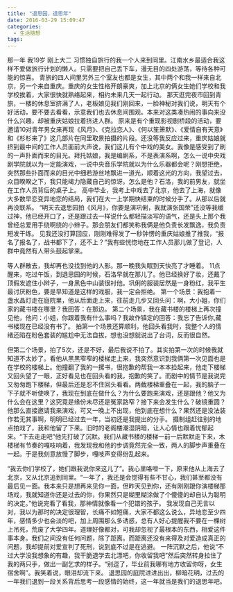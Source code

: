 ```yaml
---
title: "退思园，退思年"
date: 2016-03-29 15:09:47
categories:
  - 生活随想
tags:
---
```


那一年 我19岁 刚上大二 习惯独自旅行的我一个人来到同里。江南水乡最适合我这样不爱做旅行计划的懒人。只需要把自己丢下车，漫无目的四处游荡，等待各种可能的惊喜。 青旅的四人间里另外三个室友也都是女生，其中两个和我一样来自北京，另一个来自重庆。重庆的女生性格开朗豪爽，加上北京的俩女生她们学校和我学校挨着，大家很快就熟络起来，相约未来几天一起行动。 那天逛完夜市回到青旅，一楼的休息室挤满了人，老板娘见我们刚回来，一脸神秘对我们说，明天有个好活动，要不要去看看，示意我们也去休息间围观。本来对这类凑热闹的事向来没什么兴趣，却被重庆姑娘拉着挤进人群。 原来是有个重现影视剧桥段的活动，要邀请10对青年男女来再现《风月》、《克拉恋人》、《何以笙箫默》、《爱情自有天意》和《杉杉来了》这几部片在同里取景拍摄的片段。还没等我反应过来，重庆姑娘就挤到最中间的工作人员面前大声说，我们这儿有个中戏的美女。我像是感受到了刷的一声扑面而来的目光。拜托姑娘，我是编剧系，不是表演系啊，怎么一说中央戏剧学院就以为一定能演戏，一说中央音乐学院就以为什么乐器都会呢？刚想拒绝，突然那些扑面而来的目光中细若游丝地飘进一道光，顺着这光的方向，我望过去，众目睽睽之下，我只能竭力隐藏自己的惊讶。怎么是他？石洛，我的前男友，就坐在工作人员背后的桌子上。 高中毕业，我考上中戏去了北京，他去了上海，就像大多数早恋变异地恋的结局，我们在大一上学期快结束的时候分手了。从那以后就再没联系。 “明天去退思园拍《风月》，你要是演巩俐，我就演张国荣”还没等我缓过神，他已经开口了，还是跟过去一样说什么都轻描淡写的语气，还是头上那个我曾经总爱用手绕啊绕的小辫子。那会朋友们都笑称我俩是他负责长发飘逸，我负责短发干练。 见我还没打算回应，刚刚难得发了一秒钟愣的重庆姑娘推了推我，“报名了报名了，战书都下了，还不上？”我有些恍惚地在工作人员那儿做了登记，人群中竟然有人带头鼓起掌来。 

等人群散去，我却再也没找到他的人影。那一晚我失眠到天快亮了才睡着。 11点醒来，吃过午饭，到退思园的时候，石洛早就在那儿了。他已经换好了妆，还戴了顶假发遮住小辫子，一身黑色中山装很衬他。巩俐的服装居然是一身粉红，我平生最讨厌粉色，要是早知道是这样的戏服，我一定会拒绝。 第一个场景：我抱着一盏水晶灯走在庭院里，他从后面走上来，往前走几步又回头问：啊，大小姐，你们家的藏书楼在哪里？我回答：在那边。 第二个场景，我在藏书楼的楼梯上再次撞见他，他问：小姐，你跟着我有什么事吗？我故作镇定的回答：我忘了告诉你,藏书楼现在已经没有书了。 拍第一个场景还算顺利，他回头看我时，我整个人的情绪还陷在粉色套装的尴尬中无法自拔，想也没想就说出了台词，反而很自然。 

但第二个场景，拍了5次，还是不好，最后我说不拍了。其实拍第一次的时候我就知道不太妙了。看他从黑黑窄窄的楼梯走上来，我突然意识到我俩第一次见面也是在学校的楼梯上。他撞翻了我的一摞书，很抱歉的帮我一本本捡起来，他走下楼梯又回头望了一眼，正好看见也在回头看的我，抱歉的笑了。而剧中的情节是我说完又匆匆跑下楼梯，但最后还是忍不住回头看看。两截楼梯重叠在一起，我的脑子一下子就不听使唤了，我现在到底在做什么？为什么要跑来演戏，还是跟他？他又为什么会在这里？这究竟是缘份未尽还是冤家路窄？接下来会发生什么？破镜重圆？他那么直接邀请我来演戏，可又一晚上不出现，他到底在想什么？果然还是没法装作若无其事啊，明明已经过去一年，当初还是我提出的分手。 摄制组赶往别的地点拍戏了，我和他留了下来。旧时的老阁楼潮湿阴暗，让人心情也跟着忧郁起来。“下去走走吧”他先打破了沉默。我们从藏书楼的楼梯一前一后默默走下来，木楼梯有节奏的嘎吱响着，我发现我和他的步调竟然完全一致，两人的脚步声重叠在一起。于是我刻意放慢了脚步，嘎吱声变得纷乱起来。 

“我去你们学校了，她们跟我说你来这儿了”。我心里咯噔一下，原来他从上海去了北京，又从北京追到同里。“一年了，我还是会觉得有些不甘心，我们甚至都没有最后见一面。我本来只是想再来见你一面，但昨天见到你，还有刚刚跟你演楼梯那场戏，我就知道你还是过去的你，你果然只是糊里糊涂做了个傻傻的却自认为聪明的决定。”他说完看了看我，那神情就像看一个犯错的孩子。 我发现自己无言以对，我以为那时的决定很理智，长痛不如短痛，大家不都这么说么，异地恋至少四年，感情多少也会淡的吧，加上周围那么多诱惑，总有人好心提醒我不要在一棵树上吊死，荒废了大学四年。道理好像都对，可我却忽视了最根本的东西，相爱这件事本身。我们之间没有任何问题，除了距离。而距离还没有来得及对爱造成真正的问题，我却提前对爱宣判了死刑，说到底不过是在逃避。 一阵沉默之后，他说“不过大学没我想象的有趣，我干脆退学去北漂吧，你收留我吧”然后突然转身拉住了我的两只手，做出一副乞求的样子。“别逗了，毕业前我哪有地方收留你呀，女生宿舍啊”。我笑着说，眼泪却流下来。 退思园的庭院进进出出，柳暗花明，过去的一年我们退到一段关系背后思考一段感情的始终，这一年就当是我们的退思年吧。